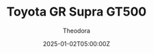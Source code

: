 ---
title: "Toyota GR Supra GT500"
meta_title: ""
description: "Toyota GR Supra GT500 - JT5 Moyota GT500 (urd_jt5_moyoda_2021) by URD"
date: 2025-01-02T05:00:00Z
thumb: 6RRByKD
mainimage: x8gkxhL
cargallery: ["bEy88ON", "VR48sBB", "ZXdtgPT"]
categories: ["Car"]
author: "Theodora"
championship: Super GT
tags: ["Toyota", "Super GT", "GT500", "URD", "Japan", "2021", "Sports Car"]
draft: false
link: https://mods.to/kDNL683c69c0278bf
zipsize: "160 MB"
host: logo
manu: Toyota
logo2: Toyota-text
country: Japan
year: 2021
championship: Super GT
class: GT500
drivetrain: RWD
engine: 2.0l NR4S21 I4
power: 644 hp
torque: 633
mass: 1020
speed: 300
gb: 6-Speed
accel: 3s
creator: URD
creatorfull: United Racing Design
creatorlink: https://unitedracingdesign.com
version: "1.0"
csp: "0.2.6"
carname: "Toyota GR Supra GT500"
realname: "AC JT5 Moyoda"
livery: "6 included"
r2r: 1
---